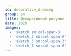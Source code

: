 ```yaml
---
id: decorative_drawing
group: 14
title: Декоративный рисунок
date: 2020
images:
  - 'sketch sm:col-span-3'
  - 'sketch_2 sm:col-span-6'
  - 'sketch_3 sm:col-span-3'
  - 'sketch_7 sm:col-span-6'
---
```


